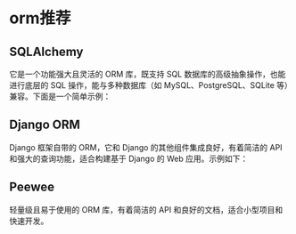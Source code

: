 # orm推荐
## SQLAlchemy
它是一个功能强大且灵活的 ORM 库，既支持 SQL 数据库的高级抽象操作，也能进行底层的 SQL 操作，能与多种数据库（如 MySQL、PostgreSQL、SQLite 等）兼容。下面是一个简单示例：

## Django ORM
Django 框架自带的 ORM，它和 Django 的其他组件集成良好，有着简洁的 API 和强大的查询功能，适合构建基于 Django 的 Web 应用。示例如下：


## Peewee
轻量级且易于使用的 ORM 库，有着简洁的 API 和良好的文档，适合小型项目和快速开发。
